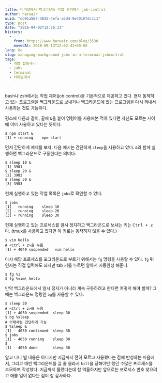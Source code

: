 ```yaml
---
title: 터미널에서 백그라운드 작업 관리하기 job-control
author: haruair
uuid: "db91a567-4825-4efa-a6d4-9e40107dcc11"
type: post
date: "2016-04-02T12:26:13"
history:
  - 
    from: https://www.haruair.com/blog/3530
    movedAt: 2018-09-13T22:02:42+00:00
lang: ko
slug: managing-background-jobs-in-a-terminal-jobcontrol
tags:
  - 개발 잡동사니
  - jobs
  - terminal
  - 터미널에서

---
```

bash나 zsh에서는 작업 제어(job control)을 기본적으로 제공하고 있다. 현재 동작하고 있는 프로그램을 백그라운드로 보내거나 백그라운드에 있는 프로그램을 다시 꺼내서 사용하는 것도 가능하다.

평소에 다음과 같이, 끝에 `&`을 붙여 명령어를 사용해본 적이 있다면 자신도 모르는 사이에 이미 사용하고 있다는 뜻이다.

    $ npm start &
    [1] + running    npm start
    

먼저 간단하게 예제를 보자. 다음 예시는 간단하게 `sleep`을 사용하고 있다. `&`와 함께 실행하면 백그라운드로 구동한다는 의미다.

    $ sleep 10 &
    [1] 3901
    $ sleep 20 &
    [2] 3902
    $ sleep 30 &
    [3] 3903
    

현재 실행하고 있는 작업 목록은 `jobs`로 확인할 수 있다.

    $ jobs
    [1]   running    sleep 10
    [2] - running    sleep 20
    [3] + running    sleep 30
    

현재 실행하고 있는 프로세스를 일시 정지하고 백그라운드로 보내는 키는 <kbd>Ctrl + z</kbd>다. (tmux를 사용하고 있다면 이 키로는 동작하지 않을 수 있다.)

    $ vim hello
    # <Ctrl + z>을 누름
    [1] + 4049 suspended   vim hello
    

다시 해당 프로세스를 포그라운드로 부르기 위해서는 `fg` 명령을 사용할 수 있다. `fg` 뒤 인자는 직접 입력해도 되지만 tab 키를 누르면 알아서 자동완성 해준다.

    $ fg %1
    $ fg %vim\ hello
    

만약 백그라운드에서 일시 정지가 아니라 계속 구동하려고 한다면 어떻게 해야 할까? 그때는 백그라운드 명령인 `bg`를 사용할 수 있다.

    $ sleep 30
    # <Ctrl + z>을 누름
    [1] + 4050 suspended  sleep 30
    $ bg %sleep
    # 아래처럼 간단하게 가능
    $ %sleep &
    [1] - 4050 continued  sleep 30
    $ jobs
    [1] - 4050 running    sleep 30
    $
    [1] - 4050 done       sleep 30
    

알고 나니 별 내용은 아니지만 지금까지 전혀 모르고 사용했다는 점에 반성하는 마음에서, 그리고 매번 백그라운드를 끌 줄 몰라서 `kill`을 당해야만 했던 수많은 프로세스를 추모하며 작성했다. 지금까지 몰랐다는데 참 억울하지만 앞으로는 프로세스 번호 찾으려고 애쓸 일이 없다는 점이 참 감사하다.